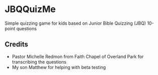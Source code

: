 # JBQQuizMe

Simple quizzing game for kids based on Junior Bible Quizzing (JBQ) 10-point questions

## Credits

- Pastor Michelle Redmon from Faith Chapel of Overland Park for transcribing the questions
- My son Matthew for helping with beta testing
